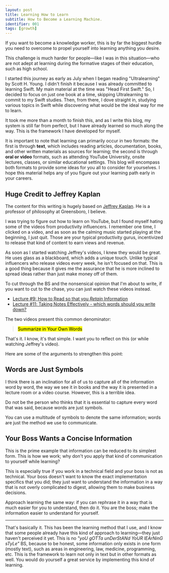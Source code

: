 ```yaml
---
layout: post
title: Learning How to Learn
subtitle: How to Become a Learning Machine.
identifier: 001
tags: [growth]
---
```


If you want to become a knowledge worker, this is by far the biggest hurdle you need to overcome to propel yourself into learning anything you desire.

This challenge is much harder for people—like I was in this situation—who are not adept at learning during the formative stages of their education, such as high school.

I started this journey as early as July when I began reading "Ultralearning" by Scott H. Young. I didn't finish it because I was already committed to learning Swift. My main material at the time was "Head First Swift." So, I decided to focus on just one book at a time, skipping Ultralearning to commit to my Swift studies. Then, from there, I dove straight in, studying various topics in Swift while discovering what would be the ideal way for me to learn.

It took me more than a month to finish this, and as I write this blog, my system is still far from perfect, but I have already learned so much along the way. This is the framework I have developed for myself. 

It is important to note that learning can primarily occur in two formats: the first is through **text**, which includes reading articles, documentation, books, and other written materials as sources for learning; the second is through **oral or video** formats, such as attending YouTube University, onsite lectures, classes, or similar educational settings. This blog will encompass both formats to provide some ideas for you all to consider for yourselves. I hope this material helps any of you figure out your learning path early in your careers.

## Huge Credit to Jeffrey Kaplan

The content for this writing is hugely based on [Jeffrey Kaplan](https://www.youtube.com/@profjeffreykaplan/videos). He is a professor of philosophy at Greensboro, I believe.

I was trying to figure out how to learn on YouTube, but I found myself hating some of the videos from productivity influencers. I remember one time, I clicked on a video, and as soon as the calming music started playing at the beginning, I just quit. Those are your typical productivity gurus, incentivized to release that kind of content to earn views and revenue.

As soon as I started watching Jeffrey's videos, I knew they would be great. He uses glass as a blackboard, which adds a unique touch. Unlike typical influencers who release videos every week, he isn't focused on that. This is a good thing because it gives me the assurance that he is more inclined to spread ideas rather than just make money off of them.

To cut through the BS and the nonsensical opinion that I'm about to write, if you want to cut to the chase, you can just watch these videos instead.
- [Lecture #9: How to Read so that you *Retain* Information](https://www.youtube.com/watch?v=uiNB-6SuqVA)
- [Lecture #11: Taking Notes Effectively - which words should you write down?](https://www.youtube.com/watch?v=ATmJb3bH2E0)

The two videos present this common denominator:

> <mark>Summarize in Your Own Words</mark>

That's it. I know, it's that simple. I want you to reflect on this (or while watching Jeffrey's video).

Here are some of the arguments to strengthen this point:

## Words are Just Symbols

I think there is an inclination for all of us to capture all of the information word by word, the way we see it in books and the way it is presented in a lecture room or a video course. However, this is a terrible idea.

Do not be the person who thinks that it is essential to capture every word that was said, because words are just symbols.

You can use a multitude of symbols to denote the same information; words are just the method we use to communicate.

## Your Boss Wants a Concise Information

This is the prime example that information can be reduced to its simplest form. This is how we work; why don't you apply that kind of communication to yourself while learning?

This is especially true if you work in a technical field and your boss is not as technical. Your boss doesn't want to know the exact implementation specifics that you did; they just want to understand the information in a way that is not overly complicated to digest, allowing them to make business decisions.

Approach learning the same way: if you can rephrase it in a way that is much easier for you to understand, then do it. You are the boss; make the information easier to understand for yourself.

<div class="conclusion-divider">
    <hr>
</div>

That's basically it. This has been the learning method that I use, and I know that some people already have this kind of approach to learning—they just haven't perceived it yet. This is no *"yoU gOTTa unDerStANd YoUR lEArNinG sTyLe"* BS, because to be honest, some information only exists in one form (mostly text), such as areas in engineering, law, medicine, programming, etc. This is the framework to learn not only in text but in other formats as well. You would do yourself a great service by implementing this kind of learning.